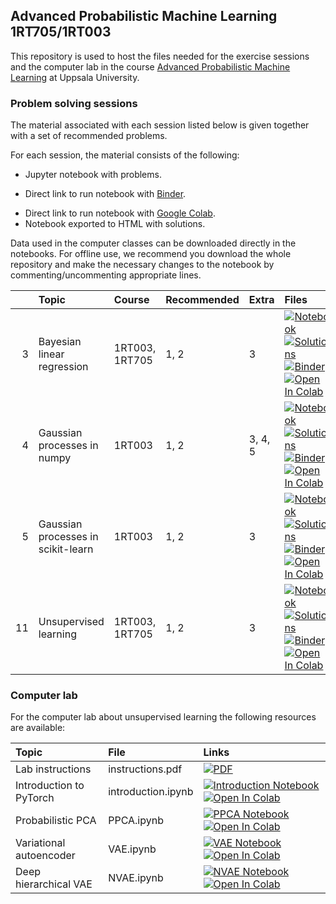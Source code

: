## Advanced Probabilistic Machine Learning 1RT705/1RT003

This repository is used to host the files needed for the exercise sessions and the computer lab in the course [Advanced Probabilistic Machine Learning](https://www.it.uu.se/edu/course/homepage/apml) at Uppsala University.

### Problem solving sessions

The material associated with each session listed below is given together with a set of recommended problems.

For each session, the material consists of the following:

* Jupyter notebook with problems.
- Direct link to run notebook with [Binder](https://mybinder.org/).
* Direct link to run notebook with [Google Colab](https://colab.research.google.com/).
* Notebook exported to HTML with solutions.

Data used in the computer classes can be downloaded directly in the notebooks.
For offline use, we recommend you download the whole repository and make the necessary changes to the notebook by commenting/uncommenting appropriate lines.

|   | Topic | Course | Recommended | Extra | Files |
|--:|:------|:-------|:------------|:------|:------|
| 3 | Bayesian linear regression | 1RT003, 1RT705 | 1, 2 | 3 | <a href="https://uu-sml.github.io/course-apml-public/exercises/Session03.ipynb"><img src="https://img.shields.io/badge/Session_3-Notebook-f37626?logo=jupyter&style=flat" alt="Notebook" title="Download notebook" /></a> <a href="https://uu-sml.github.io/course-apml-public/exercises/solutions/Session03.html"><img src="https://img.shields.io/badge/Session_3-Solutions-f37626?logo=Jupyter&style=flat" alt="Solutions" title="View solutions"/></a> [![Binder](https://mybinder.org/badge_logo.svg)](https://mybinder.org/v2/gh/uu-sml/course-apml-public/main?filepath=exercises%2FSession03.ipynb) [![Open In Colab](https://colab.research.google.com/assets/colab-badge.svg)](https://colab.research.google.com/github/uu-sml/course-apml-public/blob/master/exercises/Session03.ipynb) |
| 4 | Gaussian processes in numpy | 1RT003 | 1, 2 | 3, 4, 5 | <a href="https://uu-sml.github.io/course-apml-public/exercises/Session04.ipynb"><img src="https://img.shields.io/badge/Session_4-Notebook-f37626?logo=jupyter&style=flat" alt="Notebook" title="Download notebook" /></a> <a href="https://uu-sml.github.io/course-apml-public/exercises/solutions/Session04.html"><img src="https://img.shields.io/badge/Session_4-Solutions-f37626?logo=Jupyter&style=flat" alt="Solutions" title="View solutions"/></a> [![Binder](https://mybinder.org/badge_logo.svg)](https://mybinder.org/v2/gh/uu-sml/course-apml-public/main?filepath=exercises%2FSession04.ipynb) [![Open In Colab](https://colab.research.google.com/assets/colab-badge.svg)](https://colab.research.google.com/github/uu-sml/course-apml-public/blob/master/exercises/Session04.ipynb) |
| 5 | Gaussian processes in scikit-learn | 1RT003 | 1, 2 | 3 | <a href="https://uu-sml.github.io/course-apml-public/exercises/Session05.ipynb"><img src="https://img.shields.io/badge/Session_5-Notebook-f37626?logo=jupyter&style=flat" alt="Notebook" title="Download notebook" /></a> <a href="https://uu-sml.github.io/course-apml-public/exercises/solutions/Session05.html"><img src="https://img.shields.io/badge/Session_5-Solutions-f37626?logo=Jupyter&style=flat" alt="Solutions" title="View solutions"/></a> [![Binder](https://mybinder.org/badge_logo.svg)](https://mybinder.org/v2/gh/uu-sml/course-apml-public/main?filepath=exercises%2FSession05.ipynb) [![Open In Colab](https://colab.research.google.com/assets/colab-badge.svg)](https://colab.research.google.com/github/uu-sml/course-apml-public/blob/master/exercises/Session05.ipynb) |
| 11 | Unsupervised learning | 1RT003, 1RT705 | 1, 2 | 3 | <a href="https://uu-sml.github.io/course-apml-public/exercises/Session11.ipynb"><img src="https://img.shields.io/badge/Session_11-Notebook-f37626?logo=jupyter&style=flat" alt="Notebook" title="Download notebook" /></a> <a href="https://uu-sml.github.io/course-apml-public/exercises/solutions/Session11.html"><img src="https://img.shields.io/badge/Session_11-Solutions-f37626?logo=Jupyter&style=flat" alt="Solutions" title="View solutions"/></a> [![Binder](https://mybinder.org/badge_logo.svg)](https://mybinder.org/v2/gh/uu-sml/course-apml-public/main?filepath=exercises%2FSession11.ipynb) [![Open In Colab](https://colab.research.google.com/assets/colab-badge.svg)](https://colab.research.google.com/github/uu-sml/course-apml-public/blob/master/exercises/Session11.ipynb) |

### Computer lab

For the computer lab about unsupervised learning the following resources are available:

| Topic | File | Links |
|:------|:-----|:------|
| Lab instructions | instructions.pdf | [![PDF](https://img.shields.io/badge/Instructions-PDF-ee3f24?logo=Adobe%20Acrobat%20Reader&style=flat)](https://uu-sml.github.io/course-apml-public/lab/instructions.pdf) |
| Introduction to PyTorch | introduction.ipynb | <a href="https://uu-sml.github.io/course-sml-public/lab/introduction.ipynb"><img src="https://img.shields.io/badge/Introduction-Notebook-f37626?logo=jupyter&style=flat"  alt="Introduction Notebook" title="Download notebook" /></a> [![Open In Colab](https://colab.research.google.com/assets/colab-badge.svg)](https://colab.research.google.com/github/uu-sml/course-sml-public/blob/master/lab/introduction.ipynb) |
| Probabilistic PCA | PPCA.ipynb | <a href="https://uu-sml.github.io/course-apml-public/lab/PPCA.ipynb"><img src="https://img.shields.io/badge/PPCA-Notebook-f37626?logo=jupyter&style=flat"  alt="PPCA Notebook" title="Download notebook" /></a> [![Open In Colab](https://colab.research.google.com/assets/colab-badge.svg)](https://colab.research.google.com/github/uu-sml/course-apml-public/blob/master/lab/PPCA.ipynb) |
| Variational autoencoder | VAE.ipynb | <a href="https://uu-sml.github.io/course-apml-public/lab/VAE.ipynb"><img src="https://img.shields.io/badge/VAE-Notebook-f37626?logo=jupyter&style=flat"  alt="VAE Notebook" title="Download notebook" /></a> [![Open In Colab](https://colab.research.google.com/assets/colab-badge.svg)](https://colab.research.google.com/github/uu-sml/course-apml-public/blob/master/lab/VAE.ipynb) |
| Deep hierarchical VAE | NVAE.ipynb | <a href="https://uu-sml.github.io/course-apml-public/lab/NVAE.ipynb"><img src="https://img.shields.io/badge/NVAE-Notebook-f37626?logo=jupyter&style=flat"  alt="NVAE Notebook" title="Download notebook" /></a> [![Open In Colab](https://colab.research.google.com/assets/colab-badge.svg)](https://colab.research.google.com/github/uu-sml/course-apml-public/blob/master/lab/NVAE.ipynb) |
